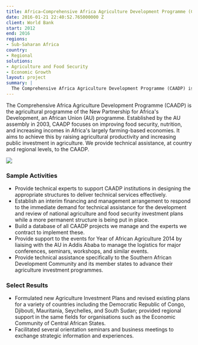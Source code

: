 ```yaml
---
title: Africa—Comprehensive Africa Agriculture Development Programme (CAADP)
date: 2016-01-21 22:40:52.765000000 Z
client: World Bank
start: 2012
end: 2016
regions:
- Sub-Saharan Africa
country:
- Regional
solutions:
- Agriculture and Food Security
- Economic Growth
layout: project
summary: |
  The Comprehensive Africa Agriculture Development Programme (CAADP) is the agricultural programme of the New Partnership for Africa's Development, an African Union (AU) programme.
---
```


The Comprehensive Africa Agriculture Development Programme (CAADP) is the agricultural programme of the New Partnership for Africa's Development, an African Union (AU) programme. Established by the AU assembly in 2003, CAADP focuses on improving food security, nutrition, and increasing incomes in Africa's largely farming-based economies. It aims to achieve this by raising agricultural productivity and increasing public investment in agriculture. We provide technical assistance, at country and regional levels, to the CAADP.

![][1]

###  Sample Activities

* Provide technical experts to support CAADP institutions in designing the appropriate structures to deliver technical services effectively.
* Establish an interim financing and management arrangement to respond to the immediate demand for technical assistance for the development and review of national agriculture and food security investment plans while a more permanent structure is being put in place.
* Build a database of all CAADP projects we manage and the experts we contract to implement these.
* Provide support to the events for Year of African Agriculture 2014 by liaising with the AU in Addis Ababa to manage the logistics for major conferences, seminars, workshops, and similar events.
* Provide technical assistance specifically to the Southern African Development Community and its member states to advance their agriculture investment programmes.

###  Select Results

* Formulated new Agriculture Investment Plans and revised existing plans for a variety of countries including the Democratic Republic of Congo, Djibouti, Mauritania, Seychelles, and South Sudan; provided regional support in the same fields for organisations such as the Economic Community of Central African States.
* Facilitated several orientation seminars and business meetings to exchange strategic information and experiences.

[1]: /assets/images/projects/CAADP.jpg
